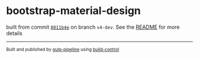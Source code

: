 # bootstrap-material-design

 built from commit [`0811b4e`](../../commit/0811b4e319a3aeb49549659ee15e8f960b7a003a) on branch `v4-dev`. See the [README](../..) for more details

---
<sup>Built and published by [gulp-pipeline](https://github.com/alienfast/gulp-pipeline) using [build-control](https://github.com/alienfast/build-control)</sup>
